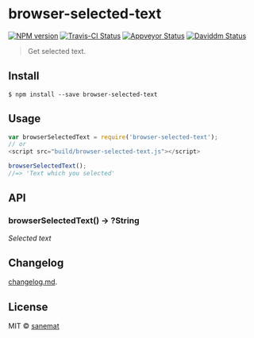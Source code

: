 # browser-selected-text

[![NPM version][npm-image]][npm-url] [![Travis-CI Status][travis-image]][travis-url] [![Appveyor Status][appveyor-image]][appveyor-url] [![Daviddm Status][daviddm-image]][daviddm-url]

> Get selected text.


## Install

```
$ npm install --save browser-selected-text
```


## Usage

```js
var browserSelectedText = require('browser-selected-text');
// or
<script src="build/browser-selected-text.js"></script>

browserSelectedText();
//=> 'Text which you selected'
```



## API

### browserSelectedText() -> ?String

*Selected text*


## Changelog

[changelog.md](./changelog.md).


## License

MIT © [sanemat](http://sane.jp)


[travis-url]: https://travis-ci.org/quietmole/browser-selected-text
[travis-image]: https://img.shields.io/travis/quietmole/browser-selected-text/master.svg?style=flat-square&label=build%20%28linux%29
[appveyor-url]: https://ci.appveyor.com/project/sanemat/browser-selected-text/branch/master
[appveyor-image]: https://img.shields.io/appveyor/ci/sanemat/browser-selected-text/master.svg?style=flat-square&label=build%20%28windows%29
[npm-url]: https://npmjs.org/package/browser-selected-text
[npm-image]: https://img.shields.io/npm/v/browser-selected-text.svg?style=flat-square
[daviddm-url]: https://david-dm.org/quietmole/browser-selected-text
[daviddm-image]: https://img.shields.io/david/quietmole/browser-selected-text.svg?style=flat-square
